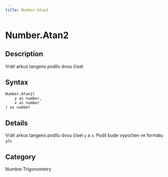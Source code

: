```yaml
---
title: Number.Atan2
---
```


# Number.Atan2


## Description

Vrátí arkus tangens podílu dvou čísel.


## Syntax

```powerquery
Number.Atan2(
    y as number,
    x as number
) as number
```


## Details

Vrátí arkus tangens podílu dvou čísel <code>y</code> a <code>x</code>. Podíl bude vypočten ve formátu <code>y</code>/<code>x</code>.



## Category
Number.Trigonometry
